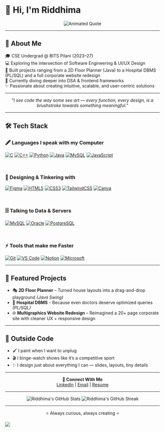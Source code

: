 <h1 align="left">💫 Hi, I'm Riddhima</h1>

<p align="center">
  <img src="https://readme-typing-svg.herokuapp.com?size=28&duration=4000&color=F75C7E&center=true&vCenter=true&width=1000&lines=Blending+logic+with+creativity.;Code.+Design.+Impact." alt="Animated Quote" />
</p>


---

## 🌱 About Me
🎓 CSE Undergrad @ BITS Pilani (2023–27)  
💻 Exploring the intersection of Software Engineering & UI/UX Design  
🚀 Built projects ranging from a 2D Floor Planner (Java) to a Hospital DBMS (PL/SQL) and a full corporate website redesign  
🌱 Currently diving deeper into DSA & frontend frameworks  
✨ Passionate about creating intuitive, scalable, and user-centric solutions

---

<p align="center">
<i>"I see code the way some see art — every function, every design, is a brushstroke towards something meaningful."</i>
</p>

---

## 🛠 Tech Stack
<p align="center">
  
### 🖋 Languages I speak with my Computer
[![C](https://img.shields.io/badge/C-000000?style=for-the-badge&logo=c&logoColor=white)](https://www.cprogramming.com/) 
[![C++](https://img.shields.io/badge/C++-00599C?style=for-the-badge&logo=c%2B%2B&logoColor=white)](https://isocpp.org/) 
[![Python](https://img.shields.io/badge/Python-3776AB?style=for-the-badge&logo=python&logoColor=white)](https://www.python.org/) 
[![Java](https://img.shields.io/badge/Java-007396?style=for-the-badge&logo=java&logoColor=white)](https://www.java.com/) 
[![MySQL](https://img.shields.io/badge/MySQL-4479A1?style=for-the-badge&logo=mysql&logoColor=white)](https://www.mysql.com/) 
[![JavaScript](https://img.shields.io/badge/JavaScript-F7DF1E?style=for-the-badge&logo=javascript&logoColor=black)](https://developer.mozilla.org/en-US/docs/Web/JavaScript)

<br>

### 🎨 Designing & Tinkering with
[![Figma](https://img.shields.io/badge/Figma-F24E1E?style=for-the-badge&logo=figma&logoColor=white)](https://www.figma.com/) 
[![HTML5](https://img.shields.io/badge/HTML5-E34F26?style=for-the-badge&logo=html5&logoColor=white)](https://developer.mozilla.org/en-US/docs/Web/HTML) 
[![CSS3](https://img.shields.io/badge/CSS3-1572B6?style=for-the-badge&logo=css3&logoColor=white)](https://developer.mozilla.org/en-US/docs/Web/CSS) 
[![TailwindCSS](https://img.shields.io/badge/TailwindCSS-06B6D4?style=for-the-badge&logo=tailwind-css&logoColor=white)](https://tailwindcss.com/) 
[![Canva](https://img.shields.io/badge/Canva-00C4CC?style=for-the-badge&logo=canva&logoColor=white)](https://www.canva.com/)

<br>

### 🗄 Talking to Data & Servers
[![MySQL](https://img.shields.io/badge/MySQL-4479A1?style=for-the-badge&logo=mysql&logoColor=white)](https://www.mysql.com/) 
[![Oracle](https://img.shields.io/badge/Oracle-F80000?style=for-the-badge&logo=oracle&logoColor=white)](https://www.oracle.com/) 
[![PostgreSQL](https://img.shields.io/badge/PostgreSQL-336791?style=for-the-badge&logo=postgresql&logoColor=white)](https://www.postgresql.org/)

<br>

### ⚡ Tools that make me Faster
[![Git](https://img.shields.io/badge/Git-F05032?style=for-the-badge&logo=git&logoColor=white)](https://git-scm.com/) 
[![VS Code](https://img.shields.io/badge/VS%20Code-007ACC?style=for-the-badge&logo=visual-studio-code&logoColor=white)](https://code.visualstudio.com/) 
[![Notion](https://img.shields.io/badge/Notion-000000?style=for-the-badge&logo=notion&logoColor=white)](https://www.notion.so/) 
[![Microsoft](https://img.shields.io/badge/Microsoft-5B5B5B?style=for-the-badge&logo=microsoft&logoColor=white)](https://www.microsoft.com/)


</p>

---

## 📂 Featured Projects
- 🎭 **2D Floor Planner** – Turned house layouts into a drag-and-drop playground *(Java Swing)*  
- 🏥 **Hospital DBMS** – Because even doctors deserve optimized queries *(PL/SQL)*  
- 🌐 **Multigraphics Website Redesign** – Reimagined a 20+ page corporate site with cleaner UX + responsive design

---

## 🎨 Outside Code
- 🖌 I paint when I want to unplug  
- 🎬 I binge-watch shows like it’s a competitive sport  
- ✨ I design just about everything I can — slides, layouts, tiny details

---

<div align="center">

<b>📌 Connect With Me</b><br>
<a href="https://linkedin.com/in/riddhimaxa">LinkedIn</a> | 
<a href="mailto:riddhima784@gmail.com">Email</a> | 
<a href="https://docs.google.com/document/d/1AC2Jn0KX2VH9RAnQKv4geYH7y5EsFpJWTwRJvyDagio/edit?tab=t.0">Resume</a> 

</div>

---

<p align="center">
  <img src="https://github-readme-stats.vercel.app/api?username=riddhimaxa&theme=radical&hide_border=false&include_all_commits=false&count_private=false" alt="Riddhima's GitHub Stats" />
  <img src="https://github-readme-streak-stats.herokuapp.com/?user=riddhimaxa&theme=radical&hide_border=false" alt="Riddhima's GitHub Streak" />
</p>

---

<p align="center">⭐ Always curious, always creating ⭐</p>



[![](https://visitcount.itsvg.in/api?id=riddhimaxa&icon=0&color=0)](https://visitcount.itsvg.in)



<!-- Proudly created with GPRM ( https://gprm.itsvg.in ) -->
